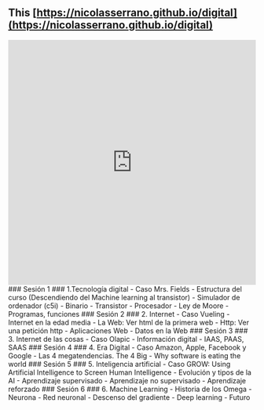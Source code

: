 ## This [https://nicolasserrano.github.io/digital](https://nicolasserrano.github.io/digital)

<iframe width="100%" height="500" src="https://nicolasserrano.github.io/digital/cover.html" frameborder="0" scrolling="no" onload="resizeIframe(this)"></iframe>

<a id="s1" />
### Sesi&oacute;n 1 ### 
1.Tecnolog&iacute;a digital
   - Caso Mrs. Fields
   - Estructura del curso (Descendiendo del Machine learning al transistor) 
   - Simulador de ordenador (c5i) 
   - Binario 
   - Transistor 
   - Procesador 
   - Ley de Moore 
   - Programas, funciones 

<a id="s2" />
### Sesi&oacute;n 2 ### 
2. Internet
   - Caso Vueling
   - Internet en la edad media
   - La Web: Ver html de la primera web
   - Http: Ver una petición http
   - Aplicaciones Web
   - Datos en la Web

<a id="s3" />
### Sesi&oacute;n 3 ### 
3. Internet de las cosas 
   - Caso Olapic
   - Información digital
   - IAAS, PAAS, SAAS

<a id="s4" />
### Sesi&oacute;n 4 ### 
4. Era Digital 
   - Caso Amazon, Apple, Facebook y Google
   - Las 4 megatendencias. The 4 Big
   - Why software is eating the world

<a id="s5" />
### Sesi&oacute;n 5 ### 
5. Inteligencia artificial 
   - Caso GROW: Using Artificial Intelligence to Screen Human Intelligence
   - Evolución y tipos de la AI
   - Aprendizaje supervisado
   - Aprendizaje no supervisado
   - Aprendizaje reforzado

<a id="s6" />
### Sesi&oacute;n 6 ### 
6. Machine Learning 
   - Historia de los Omega
   - Neurona
   - Red neuronal
   - Descenso del gradiente
   - Deep learning
   - Futuro
